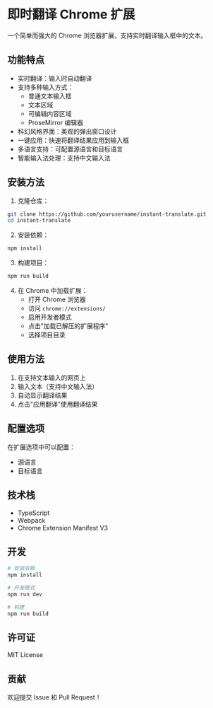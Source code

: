 # 即时翻译 Chrome 扩展

一个简单而强大的 Chrome 浏览器扩展，支持实时翻译输入框中的文本。

## 功能特点

- 实时翻译：输入时自动翻译
- 支持多种输入方式：
  - 普通文本输入框
  - 文本区域
  - 可编辑内容区域
  - ProseMirror 编辑器
- 科幻风格界面：美观的弹出窗口设计
- 一键应用：快速将翻译结果应用到输入框
- 多语言支持：可配置源语言和目标语言
- 智能输入法处理：支持中文输入法

## 安装方法

1. 克隆仓库：
```bash
git clone https://github.com/yourusername/instant-translate.git
cd instant-translate
```

2. 安装依赖：
```bash
npm install
```

3. 构建项目：
```bash
npm run build
```

4. 在 Chrome 中加载扩展：
   - 打开 Chrome 浏览器
   - 访问 `chrome://extensions/`
   - 启用开发者模式
   - 点击"加载已解压的扩展程序"
   - 选择项目目录

## 使用方法

1. 在支持文本输入的网页上
2. 输入文本（支持中文输入法）
3. 自动显示翻译结果
4. 点击"应用翻译"使用翻译结果

## 配置选项

在扩展选项中可以配置：
- 源语言
- 目标语言

## 技术栈

- TypeScript
- Webpack
- Chrome Extension Manifest V3

## 开发

```bash
# 安装依赖
npm install

# 开发模式
npm run dev

# 构建
npm run build
```

## 许可证

MIT License

## 贡献

欢迎提交 Issue 和 Pull Request！ 